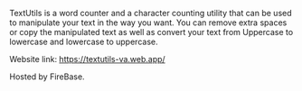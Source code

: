 TextUtils is a word counter and a character counting utility that can be used to manipulate your text in the way you want. You can remove extra spaces or copy the manipulated text as well as convert your text from Uppercase to lowercase and lowercase to uppercase. 

Website link: https://textutils-va.web.app/

Hosted by FireBase.
